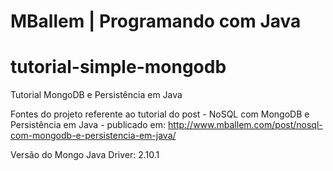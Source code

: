 # MBallem | Programando com Java
# tutorial-simple-mongodb
Tutorial MongoDB e Persistência em Java

Fontes do projeto referente ao tutorial do post - NoSQL com MongoDB e Persistência em Java - publicado em:
http://www.mballem.com/post/nosql-com-mongodb-e-persistencia-em-java/

Versão do Mongo Java Driver: 2.10.1

